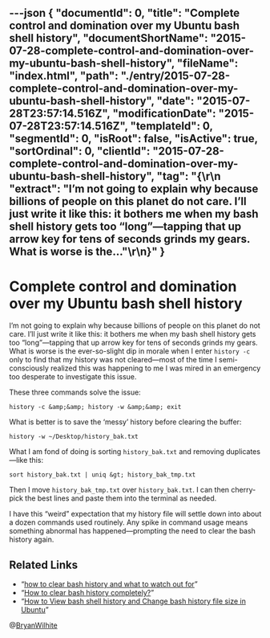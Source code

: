---json
{
  "documentId": 0,
  "title": "Complete control and domination over my Ubuntu bash shell history",
  "documentShortName": "2015-07-28-complete-control-and-domination-over-my-ubuntu-bash-shell-history",
  "fileName": "index.html",
  "path": "./entry/2015-07-28-complete-control-and-domination-over-my-ubuntu-bash-shell-history",
  "date": "2015-07-28T23:57:14.516Z",
  "modificationDate": "2015-07-28T23:57:14.516Z",
  "templateId": 0,
  "segmentId": 0,
  "isRoot": false,
  "isActive": true,
  "sortOrdinal": 0,
  "clientId": "2015-07-28-complete-control-and-domination-over-my-ubuntu-bash-shell-history",
  "tag": "{\r\n  \"extract\": \"I’m not going to explain why because billions of people on this planet do not care. I’ll just write it like this: it bothers me when my bash shell history gets too “long”—tapping that up arrow key for tens of seconds grinds my gears. What is worse is the...\"\r\n}"
}
---

# Complete control and domination over my Ubuntu bash shell history

I’m not going to explain why because billions of people on this planet do not care. I’ll just write it like this: it bothers me when my bash shell history gets too “long”—tapping that up arrow key for tens of seconds grinds my gears. What is worse is the ever-so-slight dip in morale when I enter `history -c` only to find that my history was not cleared—most of the time I semi-consciously realized this was happening to me I was mired in an emergency too desperate to investigate this issue.

These three commands solve the issue:

```console
history -c &amp;&amp; history -w &amp;&amp; exit
```

What is better is to save the ‘messy’ history before clearing the buffer:

```console
history -w ~/Desktop/history_bak.txt
```

What I am fond of doing is sorting `history_bak.txt` and removing duplicates—like this:

```console
sort history_bak.txt | uniq &gt; history_bak_tmp.txt
```

Then I move `history_bak_tmp.txt` over `history_bak.txt`. I can then cherry-pick the best lines and paste them into the terminal as needed.

I have this “weird” expectation that my history file will settle down into about a dozen commands used routinely. Any spike in command usage means something abnormal has happened—prompting the need to clear the bash history again.

## Related Links

* “[how to clear bash history and what to watch out for](http://www.giannistsakiris.com/2007/09/13/how-to-clear-bash-history-and-what-to-watch-out-for/)”
* “[How to clear bash history completely?](http://askubuntu.com/questions/191999/how-to-clear-bash-history-completely/331655)”
* “[How to View bash shell history and Change bash history file size in Ubuntu](http://www.ubuntugeek.com/how-to-view-bash-shell-history-and-change-bash-history-file-size-in-ubuntu.html)”

@[BryanWilhite](https://twitter.com/BryanWilhite)
